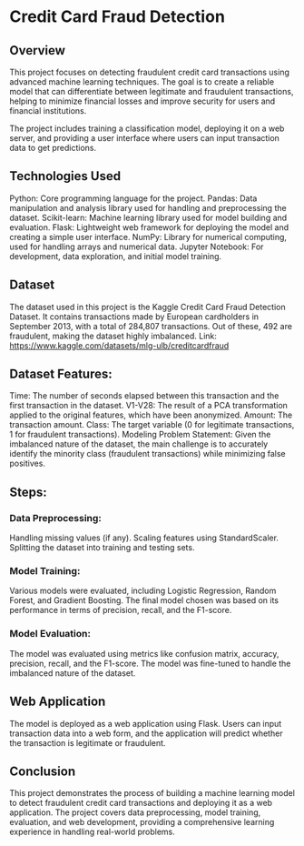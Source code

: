 # Credit Card Fraud Detection
## Overview
This project focuses on detecting fraudulent credit card transactions using advanced machine learning techniques. The goal is to create a reliable model that can differentiate between legitimate and fraudulent transactions, helping to minimize financial losses and improve security for users and financial institutions.

The project includes training a classification model, deploying it on a web server, and providing a user interface where users can input transaction data to get predictions.

## Technologies Used
Python: Core programming language for the project.
Pandas: Data manipulation and analysis library used for handling and preprocessing the dataset.
Scikit-learn: Machine learning library used for model building and evaluation.
Flask: Lightweight web framework for deploying the model and creating a simple user interface.
NumPy: Library for numerical computing, used for handling arrays and numerical data.
Jupyter Notebook: For development, data exploration, and initial model training.
## Dataset
The dataset used in this project is the Kaggle Credit Card Fraud Detection Dataset. It contains transactions made by European cardholders in September 2013, with a total of 284,807 transactions. Out of these, 492 are fraudulent, making the dataset highly imbalanced. Link: https://www.kaggle.com/datasets/mlg-ulb/creditcardfraud

## Dataset Features:
Time: The number of seconds elapsed between this transaction and the first transaction in the dataset.
V1-V28: The result of a PCA transformation applied to the original features, which have been anonymized.
Amount: The transaction amount.
Class: The target variable (0 for legitimate transactions, 1 for fraudulent transactions).
Modeling
Problem Statement:
Given the imbalanced nature of the dataset, the main challenge is to accurately identify the minority class (fraudulent transactions) while minimizing false positives.

## Steps:
### Data Preprocessing:

Handling missing values (if any).
Scaling features using StandardScaler.
Splitting the dataset into training and testing sets.

### Model Training:
Various models were evaluated, including Logistic Regression, Random Forest, and Gradient Boosting.
The final model chosen was based on its performance in terms of precision, recall, and the F1-score.

### Model Evaluation:
The model was evaluated using metrics like confusion matrix, accuracy, precision, recall, and the F1-score.
The model was fine-tuned to handle the imbalanced nature of the dataset.

## Web Application
The model is deployed as a web application using Flask. Users can input transaction data into a web form, and the application will predict whether the transaction is legitimate or fraudulent.

## Conclusion
This project demonstrates the process of building a machine learning model to detect fraudulent credit card transactions and deploying it as a web application. The project covers data preprocessing, model training, evaluation, and web development, providing a comprehensive learning experience in handling real-world problems.
